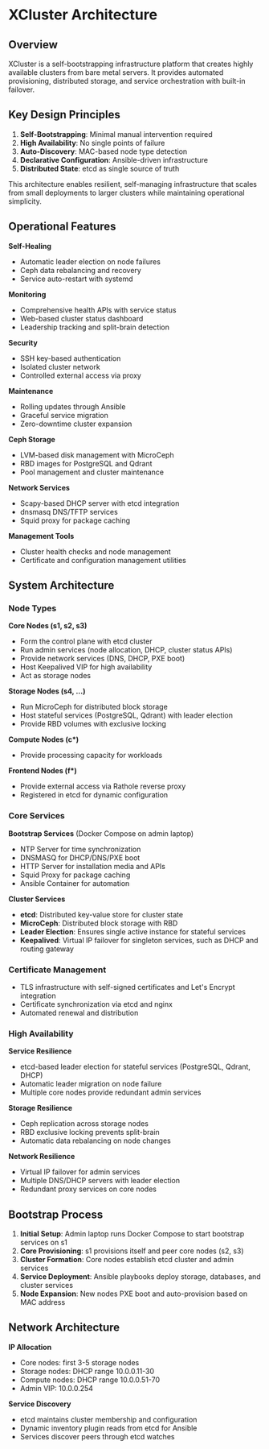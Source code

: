 # XCluster Architecture

## Overview

XCluster is a self-bootstrapping infrastructure platform that creates highly available clusters from bare metal servers. It provides automated provisioning, distributed storage, and service orchestration with built-in failover.

## Key Design Principles

1. **Self-Bootstrapping**: Minimal manual intervention required
2. **High Availability**: No single points of failure
3. **Auto-Discovery**: MAC-based node type detection
4. **Declarative Configuration**: Ansible-driven infrastructure
5. **Distributed State**: etcd as single source of truth

This architecture enables resilient, self-managing infrastructure that scales from small deployments to larger clusters while maintaining operational simplicity.

## Operational Features

**Self-Healing**
- Automatic leader election on node failures
- Ceph data rebalancing and recovery
- Service auto-restart with systemd

**Monitoring**
- Comprehensive health APIs with service status
- Web-based cluster status dashboard
- Leadership tracking and split-brain detection

**Security**
- SSH key-based authentication
- Isolated cluster network
- Controlled external access via proxy

**Maintenance**
- Rolling updates through Ansible
- Graceful service migration
- Zero-downtime cluster expansion

**Ceph Storage**
- LVM-based disk management with MicroCeph
- RBD images for PostgreSQL and Qdrant
- Pool management and cluster maintenance

**Network Services**
- Scapy-based DHCP server with etcd integration
- dnsmasq DNS/TFTP services
- Squid proxy for package caching

**Management Tools**
- Cluster health checks and node management
- Certificate and configuration management utilities

## System Architecture

### Node Types

**Core Nodes (s1, s2, s3)**
- Form the control plane with etcd cluster
- Run admin services (node allocation, DHCP, cluster status APIs)
- Provide network services (DNS, DHCP, PXE boot)
- Host Keepalived VIP for high availability
- Act as storage nodes

**Storage Nodes (s4, ...)**
- Run MicroCeph for distributed block storage
- Host stateful services (PostgreSQL, Qdrant) with leader election
- Provide RBD volumes with exclusive locking

**Compute Nodes (c\*)**
- Provide processing capacity for workloads

**Frontend Nodes (f\*)**
- Provide external access via Rathole reverse proxy
- Registered in etcd for dynamic configuration

### Core Services

**Bootstrap Services** (Docker Compose on admin laptop)
- NTP Server for time synchronization
- DNSMASQ for DHCP/DNS/PXE boot
- HTTP Server for installation media and APIs
- Squid Proxy for package caching
- Ansible Container for automation

**Cluster Services**
- **etcd**: Distributed key-value store for cluster state
- **MicroCeph**: Distributed block storage with RBD
- **Leader Election**: Ensures single active instance for stateful services
- **Keepalived**: Virtual IP failover for singleton services, such as DHCP and routing gateway

### Certificate Management
- TLS infrastructure with self-signed certificates and Let's Encrypt integration
- Certificate synchronization via etcd and nginx
- Automated renewal and distribution

### High Availability

**Service Resilience**
- etcd-based leader election for stateful services (PostgreSQL, Qdrant, DHCP)
- Automatic leader migration on node failure
- Multiple core nodes provide redundant admin services

**Storage Resilience**
- Ceph replication across storage nodes
- RBD exclusive locking prevents split-brain
- Automatic data rebalancing on node changes

**Network Resilience**
- Virtual IP failover for admin services
- Multiple DNS/DHCP servers with leader election
- Redundant proxy services on core nodes

## Bootstrap Process

1. **Initial Setup**: Admin laptop runs Docker Compose to start bootstrap services on s1
2. **Core Provisioning**: s1 provisions itself and peer core nodes (s2, s3)
3. **Cluster Formation**: Core nodes establish etcd cluster and admin services
4. **Service Deployment**: Ansible playbooks deploy storage, databases, and cluster services
5. **Node Expansion**: New nodes PXE boot and auto-provision based on MAC address

## Network Architecture

**IP Allocation**
- Core nodes: first 3-5 storage nodes
- Storage nodes: DHCP range 10.0.0.11-30
- Compute nodes: DHCP range 10.0.0.51-70
- Admin VIP: 10.0.0.254

**Service Discovery**
- etcd maintains cluster membership and configuration
- Dynamic inventory plugin reads from etcd for Ansible
- Services discover peers through etcd watches

